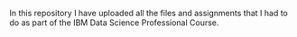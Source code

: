 In this repository I have uploaded all the files and assignments that I had to do as part of the IBM Data Science Professional Course. 
